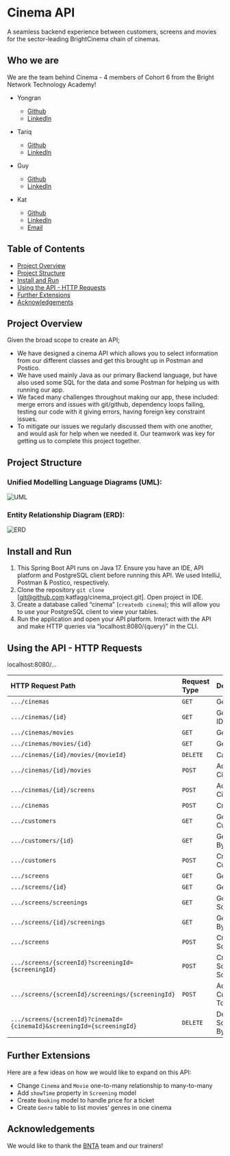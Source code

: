 # Cinema API

A seamless backend experience between customers, screens and movies for the sector-leading BrightCinema chain of cinemas.

## Who we are
We are the team behind Cinema - 4 members of Cohort 6 from the Bright Network Technology Academy!

- Yongran
	- [Github](https://github.com/YoyoMai98)
	- [LinkedIn](https://www.linkedin.com/in/yongran-mai/)

- Tariq
	- [Github](https://github.com/Tariq-Hennache)
	- [LinkedIn](https://www.linkedin.com/in/tariq-hennache/)
- Guy
	- [Github](https://github.com/GuyTheCoder)
	- [LinkedIn](https://www.linkedin.com/in/guy-chalk/)
- Kat
	- [Github](https://github.com/katfagg)
	- [LinkedIn](https://www.linkedin.com/in/katfagg/)
	- [Email](katjfagg@gmail.com)


## Table of Contents
- [Project Overview](#project-overview)
- [Project Structure](#project-structure)
- [Install and Run](#install-and-run)
- [Using the API - HTTP Requests](#using-the-api---http-request)
- [Further Extensions](#further-extensions)
- [Acknowledgements](#acknowledgments)


## Project Overview
Given the broad scope to create an API;
- We have designed a cinema API which allows you to select information from our different classes and get this brought up in Postman and Postico.
- We have used mainly Java as our primary Backend language, but have also used some SQL for the data and some Postman for helping us with running our app.
- We faced many challenges throughout making our app, these included: merge errors and issues with git/github, dependency loops failing, testing our code with it giving errors, having foreign key constraint issues.
- To mitigate our issues we regularly discussed them with one another, and would ask for help when we needed it. Our teamwork was key for getting us to complete this project together.

## Project Structure
### Unified Modelling Language Diagrams (UML):

![UML](https://github.com/katfagg/cinema_project/blob/main/Class%20Diagram%20Final.png)

### Entity Relationship Diagram (ERD):

![ERD](https://github.com/katfagg/cinema_project/blob/main/ERD%20Final.png)

## Install and Run

1. This Spring Boot API runs on Java 17. Ensure you have an IDE, API platform and PostgreSQL client before running this API. We used IntelliJ, Postman & Postico, respectively. 
2. Clone the repository `git clone` [git@github.com:katfagg/cinema_project.git]. Open project in IDE.
3. Create a database called “cinema” (`createdb cinema`); this will allow you to use your PostgreSQL client to view your tables.
4. Run the application and open your API platform. Interact with the API and make HTTP queries via “localhost:8080/{query}” in the CLI.


## Using the API - HTTP Requests

localhost:8080/…

| HTTP Request Path                                                        | Request Type | Description                                      |
|:-------------------------------------------------------------------------|:-------------|:-------------------------------------------------|
| `.../cinemas` |`GET` | Get All Cinemas |
|`.../cinemas/{id}`| `GET` | Get Cinema By ID |
|`.../cinemas/movies` |`GET` | Get All Movies  |
|`.../cinemas/movies/{id}`|`GET`| Get Movie By ID|
| `.../cinemas/{id}/movies/{movieId}`  | `DELETE`  | Cancel Movie  |
| `.../cinemas/{id}/movies`  | `POST`  | Add Movie To Cinema  |
| `.../cinemas/{id}/screens`  | `POST`  | Add Screen To Cinema |
| `.../cinemas`  | `POST`  | Create Cinema  |
| `.../customers` | `GET` | Get All Customers |
|`.../customers/{id}` | `GET` | Get Customer By ID |
| `.../customers` | `POST` | Create New Customers |
| `.../screens` | `GET` | Get All Screens 
| `.../screens/{id}` | `GET` | Get Screen By ID |
| `.../screens/screenings` | `GET` | Get All Screenings |
| `.../screens/{id}/screenings` | `GET` | Get Screening By ID |
| `.../screens` | `POST` | Create New Screen |
| `.../screens/{screenId}?screeningId={screeningId}` | `POST` | Create/Add New Screening To Screen |
| `.../screens/{screenId}/screenings/{screeningId}` | `POST` | Add New Customer/Movie To Screening |
| `.../screens/{screenId}?cinemaId={cinemaId}&screeningId={screeningId}` | `DELETE` | Delete Screening/Movie By ID |


## Further Extensions
Here are a few ideas on how we would like to expand on this API:
- Change `Cinema` and `Movie` one-to-many relationship to many-to-many
- Add `showTime` property in `Screening` model
- Create `Booking` model to handle price for a ticket
- Create `Genre` table to list movies’ genres in one cinema


## Acknowledgements
We would like to thank the [BNTA](https://techacademy.brightnetwork.co.uk/) team and our trainers!
